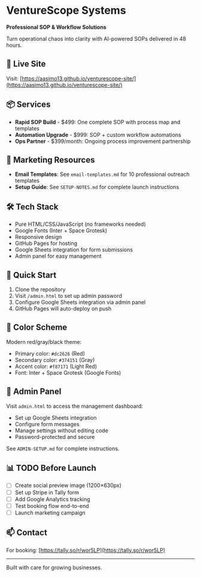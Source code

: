 # VentureScope Systems

**Professional SOP & Workflow Solutions**

Turn operational chaos into clarity with AI-powered SOPs delivered in 48 hours.

## 🚀 Live Site

Visit: [https://aasimo13.github.io/venturescope-site/](https://aasimo13.github.io/venturescope-site/)

## 📦 Services

- **Rapid SOP Build** - $499: One complete SOP with process map and templates
- **Automation Upgrade** - $999: SOP + custom workflow automations
- **Ops Partner** - $399/month: Ongoing process improvement partnership

## 📧 Marketing Resources

- **Email Templates**: See `email-templates.md` for 10 professional outreach templates
- **Setup Guide**: See `SETUP-NOTES.md` for complete launch instructions

## 🛠️ Tech Stack

- Pure HTML/CSS/JavaScript (no frameworks needed)
- Google Fonts (Inter + Space Grotesk)
- Responsive design
- GitHub Pages for hosting
- Google Sheets integration for form submissions
- Admin panel for easy management

## 📝 Quick Start

1. Clone the repository
2. Visit `/admin.html` to set up admin password
3. Configure Google Sheets integration via admin panel
4. GitHub Pages will auto-deploy on push

## 🎨 Color Scheme

Modern red/gray/black theme:
- Primary color: `#dc2626` (Red)
- Secondary color: `#374151` (Gray)
- Accent color: `#f87171` (Light Red)
- Font: Inter + Space Grotesk (Google Fonts)

## 🔐 Admin Panel

Visit `admin.html` to access the management dashboard:
- Set up Google Sheets integration
- Configure form messages
- Manage settings without editing code
- Password-protected and secure

See `ADMIN-SETUP.md` for complete instructions.

## 📊 TODO Before Launch

- [ ] Create social preview image (1200×630px)
- [ ] Set up Stripe in Tally form
- [ ] Add Google Analytics tracking
- [ ] Test booking flow end-to-end
- [ ] Launch marketing campaign

## 📫 Contact

For booking: [https://tally.so/r/wor5LP](https://tally.so/r/wor5LP)

---

Built with care for growing businesses.